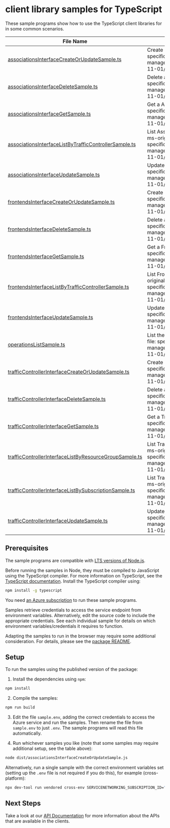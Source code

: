 # client library samples for TypeScript

These sample programs show how to use the TypeScript client libraries for in some common scenarios.

| **File Name**                                                                                                 | **Description**                                                                                                                                                                                                |
| ------------------------------------------------------------------------------------------------------------- | -------------------------------------------------------------------------------------------------------------------------------------------------------------------------------------------------------------- |
| [associationsInterfaceCreateOrUpdateSample.ts][associationsinterfacecreateorupdatesample]                     | Create a Association x-ms-original-file: specification/servicenetworking/resource-manager/Microsoft.ServiceNetworking/stable/2023-11-01/examples/AssociationPut.json                                           |
| [associationsInterfaceDeleteSample.ts][associationsinterfacedeletesample]                                     | Delete a Association x-ms-original-file: specification/servicenetworking/resource-manager/Microsoft.ServiceNetworking/stable/2023-11-01/examples/AssociationDelete.json                                        |
| [associationsInterfaceGetSample.ts][associationsinterfacegetsample]                                           | Get a Association x-ms-original-file: specification/servicenetworking/resource-manager/Microsoft.ServiceNetworking/stable/2023-11-01/examples/AssociationGet.json                                              |
| [associationsInterfaceListByTrafficControllerSample.ts][associationsinterfacelistbytrafficcontrollersample]   | List Association resources by TrafficController x-ms-original-file: specification/servicenetworking/resource-manager/Microsoft.ServiceNetworking/stable/2023-11-01/examples/AssociationsGet.json               |
| [associationsInterfaceUpdateSample.ts][associationsinterfaceupdatesample]                                     | Update a Association x-ms-original-file: specification/servicenetworking/resource-manager/Microsoft.ServiceNetworking/stable/2023-11-01/examples/AssociationPatch.json                                         |
| [frontendsInterfaceCreateOrUpdateSample.ts][frontendsinterfacecreateorupdatesample]                           | Create a Frontend x-ms-original-file: specification/servicenetworking/resource-manager/Microsoft.ServiceNetworking/stable/2023-11-01/examples/FrontendPut.json                                                 |
| [frontendsInterfaceDeleteSample.ts][frontendsinterfacedeletesample]                                           | Delete a Frontend x-ms-original-file: specification/servicenetworking/resource-manager/Microsoft.ServiceNetworking/stable/2023-11-01/examples/FrontendDelete.json                                              |
| [frontendsInterfaceGetSample.ts][frontendsinterfacegetsample]                                                 | Get a Frontend x-ms-original-file: specification/servicenetworking/resource-manager/Microsoft.ServiceNetworking/stable/2023-11-01/examples/FrontendGet.json                                                    |
| [frontendsInterfaceListByTrafficControllerSample.ts][frontendsinterfacelistbytrafficcontrollersample]         | List Frontend resources by TrafficController x-ms-original-file: specification/servicenetworking/resource-manager/Microsoft.ServiceNetworking/stable/2023-11-01/examples/FrontendsGet.json                     |
| [frontendsInterfaceUpdateSample.ts][frontendsinterfaceupdatesample]                                           | Update a Frontend x-ms-original-file: specification/servicenetworking/resource-manager/Microsoft.ServiceNetworking/stable/2023-11-01/examples/FrontendPatch.json                                               |
| [operationsListSample.ts][operationslistsample]                                                               | List the operations for the provider x-ms-original-file: specification/servicenetworking/resource-manager/Microsoft.ServiceNetworking/stable/2023-11-01/examples/OperationsList.json                           |
| [trafficControllerInterfaceCreateOrUpdateSample.ts][trafficcontrollerinterfacecreateorupdatesample]           | Create a TrafficController x-ms-original-file: specification/servicenetworking/resource-manager/Microsoft.ServiceNetworking/stable/2023-11-01/examples/TrafficControllerPut.json                               |
| [trafficControllerInterfaceDeleteSample.ts][trafficcontrollerinterfacedeletesample]                           | Delete a TrafficController x-ms-original-file: specification/servicenetworking/resource-manager/Microsoft.ServiceNetworking/stable/2023-11-01/examples/TrafficControllerDelete.json                            |
| [trafficControllerInterfaceGetSample.ts][trafficcontrollerinterfacegetsample]                                 | Get a TrafficController x-ms-original-file: specification/servicenetworking/resource-manager/Microsoft.ServiceNetworking/stable/2023-11-01/examples/TrafficControllerGet.json                                  |
| [trafficControllerInterfaceListByResourceGroupSample.ts][trafficcontrollerinterfacelistbyresourcegroupsample] | List TrafficController resources by resource group x-ms-original-file: specification/servicenetworking/resource-manager/Microsoft.ServiceNetworking/stable/2023-11-01/examples/TrafficControllersGet.json      |
| [trafficControllerInterfaceListBySubscriptionSample.ts][trafficcontrollerinterfacelistbysubscriptionsample]   | List TrafficController resources by subscription ID x-ms-original-file: specification/servicenetworking/resource-manager/Microsoft.ServiceNetworking/stable/2023-11-01/examples/TrafficControllersGetList.json |
| [trafficControllerInterfaceUpdateSample.ts][trafficcontrollerinterfaceupdatesample]                           | Update a TrafficController x-ms-original-file: specification/servicenetworking/resource-manager/Microsoft.ServiceNetworking/stable/2023-11-01/examples/TrafficControllerPatch.json                             |

## Prerequisites

The sample programs are compatible with [LTS versions of Node.js](https://github.com/nodejs/release#release-schedule).

Before running the samples in Node, they must be compiled to JavaScript using the TypeScript compiler. For more information on TypeScript, see the [TypeScript documentation][typescript]. Install the TypeScript compiler using:

```bash
npm install -g typescript
```

You need [an Azure subscription][freesub] to run these sample programs.

Samples retrieve credentials to access the service endpoint from environment variables. Alternatively, edit the source code to include the appropriate credentials. See each individual sample for details on which environment variables/credentials it requires to function.

Adapting the samples to run in the browser may require some additional consideration. For details, please see the [package README][package].

## Setup

To run the samples using the published version of the package:

1. Install the dependencies using `npm`:

```bash
npm install
```

2. Compile the samples:

```bash
npm run build
```

3. Edit the file `sample.env`, adding the correct credentials to access the Azure service and run the samples. Then rename the file from `sample.env` to just `.env`. The sample programs will read this file automatically.

4. Run whichever samples you like (note that some samples may require additional setup, see the table above):

```bash
node dist/associationsInterfaceCreateOrUpdateSample.js
```

Alternatively, run a single sample with the correct environment variables set (setting up the `.env` file is not required if you do this), for example (cross-platform):

```bash
npx dev-tool run vendored cross-env SERVICENETWORKING_SUBSCRIPTION_ID="<servicenetworking subscription id>" SERVICENETWORKING_RESOURCE_GROUP="<servicenetworking resource group>" node dist/associationsInterfaceCreateOrUpdateSample.js
```

## Next Steps

Take a look at our [API Documentation][apiref] for more information about the APIs that are available in the clients.

[associationsinterfacecreateorupdatesample]: https://github.com/Azure/azure-sdk-for-js/blob/main/sdk/servicenetworking/arm-servicenetworking/samples/v1/typescript/src/associationsInterfaceCreateOrUpdateSample.ts
[associationsinterfacedeletesample]: https://github.com/Azure/azure-sdk-for-js/blob/main/sdk/servicenetworking/arm-servicenetworking/samples/v1/typescript/src/associationsInterfaceDeleteSample.ts
[associationsinterfacegetsample]: https://github.com/Azure/azure-sdk-for-js/blob/main/sdk/servicenetworking/arm-servicenetworking/samples/v1/typescript/src/associationsInterfaceGetSample.ts
[associationsinterfacelistbytrafficcontrollersample]: https://github.com/Azure/azure-sdk-for-js/blob/main/sdk/servicenetworking/arm-servicenetworking/samples/v1/typescript/src/associationsInterfaceListByTrafficControllerSample.ts
[associationsinterfaceupdatesample]: https://github.com/Azure/azure-sdk-for-js/blob/main/sdk/servicenetworking/arm-servicenetworking/samples/v1/typescript/src/associationsInterfaceUpdateSample.ts
[frontendsinterfacecreateorupdatesample]: https://github.com/Azure/azure-sdk-for-js/blob/main/sdk/servicenetworking/arm-servicenetworking/samples/v1/typescript/src/frontendsInterfaceCreateOrUpdateSample.ts
[frontendsinterfacedeletesample]: https://github.com/Azure/azure-sdk-for-js/blob/main/sdk/servicenetworking/arm-servicenetworking/samples/v1/typescript/src/frontendsInterfaceDeleteSample.ts
[frontendsinterfacegetsample]: https://github.com/Azure/azure-sdk-for-js/blob/main/sdk/servicenetworking/arm-servicenetworking/samples/v1/typescript/src/frontendsInterfaceGetSample.ts
[frontendsinterfacelistbytrafficcontrollersample]: https://github.com/Azure/azure-sdk-for-js/blob/main/sdk/servicenetworking/arm-servicenetworking/samples/v1/typescript/src/frontendsInterfaceListByTrafficControllerSample.ts
[frontendsinterfaceupdatesample]: https://github.com/Azure/azure-sdk-for-js/blob/main/sdk/servicenetworking/arm-servicenetworking/samples/v1/typescript/src/frontendsInterfaceUpdateSample.ts
[operationslistsample]: https://github.com/Azure/azure-sdk-for-js/blob/main/sdk/servicenetworking/arm-servicenetworking/samples/v1/typescript/src/operationsListSample.ts
[trafficcontrollerinterfacecreateorupdatesample]: https://github.com/Azure/azure-sdk-for-js/blob/main/sdk/servicenetworking/arm-servicenetworking/samples/v1/typescript/src/trafficControllerInterfaceCreateOrUpdateSample.ts
[trafficcontrollerinterfacedeletesample]: https://github.com/Azure/azure-sdk-for-js/blob/main/sdk/servicenetworking/arm-servicenetworking/samples/v1/typescript/src/trafficControllerInterfaceDeleteSample.ts
[trafficcontrollerinterfacegetsample]: https://github.com/Azure/azure-sdk-for-js/blob/main/sdk/servicenetworking/arm-servicenetworking/samples/v1/typescript/src/trafficControllerInterfaceGetSample.ts
[trafficcontrollerinterfacelistbyresourcegroupsample]: https://github.com/Azure/azure-sdk-for-js/blob/main/sdk/servicenetworking/arm-servicenetworking/samples/v1/typescript/src/trafficControllerInterfaceListByResourceGroupSample.ts
[trafficcontrollerinterfacelistbysubscriptionsample]: https://github.com/Azure/azure-sdk-for-js/blob/main/sdk/servicenetworking/arm-servicenetworking/samples/v1/typescript/src/trafficControllerInterfaceListBySubscriptionSample.ts
[trafficcontrollerinterfaceupdatesample]: https://github.com/Azure/azure-sdk-for-js/blob/main/sdk/servicenetworking/arm-servicenetworking/samples/v1/typescript/src/trafficControllerInterfaceUpdateSample.ts
[apiref]: https://docs.microsoft.com/javascript/api/@azure/arm-servicenetworking?view=azure-node-preview
[freesub]: https://azure.microsoft.com/free/
[package]: https://github.com/Azure/azure-sdk-for-js/tree/main/sdk/servicenetworking/arm-servicenetworking/README.md
[typescript]: https://www.typescriptlang.org/docs/home.html
